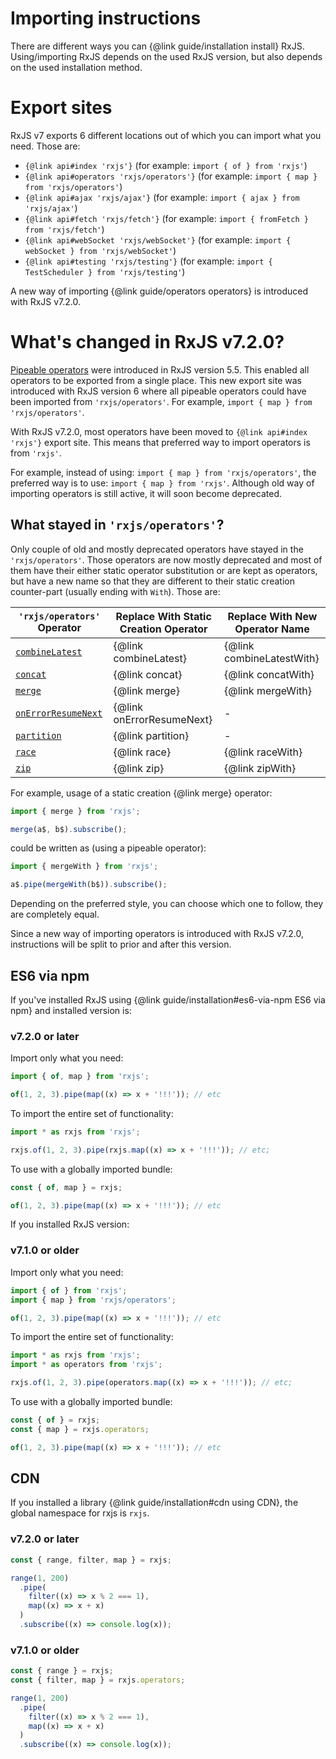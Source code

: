 # Importing instructions

There are different ways you can {@link guide/installation install} RxJS. Using/importing RxJS depends on
the used RxJS version, but also depends on the used installation method.

# Export sites

RxJS v7 exports 6 different locations out of which you can import what you need. Those are:

- `{@link api#index 'rxjs'}` (for example: `import { of } from 'rxjs'`)
- `{@link api#operators 'rxjs/operators'}` (for example: `import { map } from 'rxjs/operators'`)
- `{@link api#ajax 'rxjs/ajax'}` (for example: `import { ajax } from 'rxjs/ajax'`)
- `{@link api#fetch 'rxjs/fetch'}` (for example: `import { fromFetch } from 'rxjs/fetch'`)
- `{@link api#webSocket 'rxjs/webSocket'}` (for example: `import { webSocket } from 'rxjs/webSocket'`)
- `{@link api#testing 'rxjs/testing'}` (for example: `import { TestScheduler } from 'rxjs/testing'`)

A new way of importing {@link guide/operators operators} is introduced with RxJS v7.2.0.

# What's changed in RxJS v7.2.0?

[Pipeable operators](https://v6.rxjs.dev/guide/v6/pipeable-operators) were introduced in RxJS version
5.5. This enabled all operators to be exported from a single place. This new export site was introduced
with RxJS version 6 where all pipeable operators could have been imported from `'rxjs/operators'`. For
example, `import { map } from 'rxjs/operators'`.

With RxJS v7.2.0, most operators have been moved to `{@link api#index 'rxjs'}` export site. This means
that preferred way to import operators is from `'rxjs'`.

For example, instead of using: `import { map } from 'rxjs/operators'`, the preferred way is to use:
`import { map } from 'rxjs'`. Although old way of importing operators is still active, it will soon
become deprecated.

## What stayed in `'rxjs/operators'`?

Only couple of old and mostly deprecated operators have stayed in the `'rxjs/operators'`. Those
operators are now mostly deprecated and most of them have their either static operator substitution
or are kept as operators, but have a new name so that they are different to their static creation
counter-part (usually ending with `With`). Those are:

| `'rxjs/operators'` Operator                             | Replace With Static Creation Operator | Replace With New Operator Name |
| ------------------------------------------------------- | ------------------------------------- | ------------------------------ |
| [`combineLatest`](/api/operators/combineLatest)         | {@link combineLatest}                 | {@link combineLatestWith}      |
| [`concat`](/api/operators/concat)                       | {@link concat}                        | {@link concatWith}             |
| [`merge`](/api/operators/merge)                         | {@link merge}                         | {@link mergeWith}              |
| [`onErrorResumeNext`](/api/operators/onErrorResumeNext) | {@link onErrorResumeNext}             | -                              |
| [`partition`](/api/operators/partition)                 | {@link partition}                     | -                              |
| [`race`](/api/operators/race)                           | {@link race}                          | {@link raceWith}               |
| [`zip`](/api/operators/zip)                             | {@link zip}                           | {@link zipWith}                |

For example, usage of a static creation {@link merge} operator:

```ts
import { merge } from 'rxjs';

merge(a$, b$).subscribe();
```

could be written as (using a pipeable operator):

```ts
import { mergeWith } from 'rxjs';

a$.pipe(mergeWith(b$)).subscribe();
```

Depending on the preferred style, you can choose which one to follow, they are completely equal.

Since a new way of importing operators is introduced with RxJS v7.2.0, instructions will be split to
prior and after this version.

## ES6 via npm

If you've installed RxJS using {@link guide/installation#es6-via-npm ES6 via npm} and installed version
is:

### v7.2.0 or later

Import only what you need:

```ts
import { of, map } from 'rxjs';

of(1, 2, 3).pipe(map((x) => x + '!!!')); // etc
```

To import the entire set of functionality:

```ts
import * as rxjs from 'rxjs';

rxjs.of(1, 2, 3).pipe(rxjs.map((x) => x + '!!!')); // etc;
```

To use with a globally imported bundle:

```js
const { of, map } = rxjs;

of(1, 2, 3).pipe(map((x) => x + '!!!')); // etc
```

If you installed RxJS version:

### v7.1.0 or older

Import only what you need:

```ts
import { of } from 'rxjs';
import { map } from 'rxjs/operators';

of(1, 2, 3).pipe(map((x) => x + '!!!')); // etc
```

To import the entire set of functionality:

```ts
import * as rxjs from 'rxjs';
import * as operators from 'rxjs';

rxjs.of(1, 2, 3).pipe(operators.map((x) => x + '!!!')); // etc;
```

To use with a globally imported bundle:

```js
const { of } = rxjs;
const { map } = rxjs.operators;

of(1, 2, 3).pipe(map((x) => x + '!!!')); // etc
```

## CDN

If you installed a library {@link guide/installation#cdn using CDN}, the global namespace for rxjs is
`rxjs`.

### v7.2.0 or later

```js
const { range, filter, map } = rxjs;

range(1, 200)
  .pipe(
    filter((x) => x % 2 === 1),
    map((x) => x + x)
  )
  .subscribe((x) => console.log(x));
```

### v7.1.0 or older

```js
const { range } = rxjs;
const { filter, map } = rxjs.operators;

range(1, 200)
  .pipe(
    filter((x) => x % 2 === 1),
    map((x) => x + x)
  )
  .subscribe((x) => console.log(x));
```
